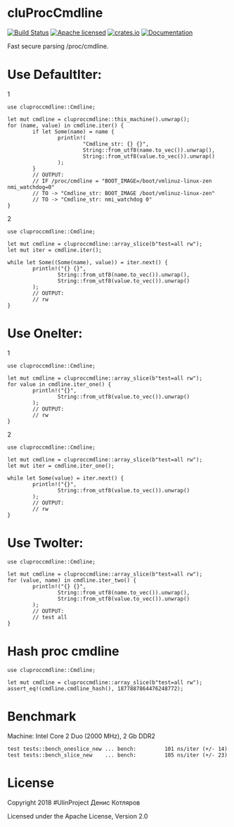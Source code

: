 # cluProcCmdline

[![Build Status](https://travis-ci.org/clucompany/cluProcCmdline.svg?branch=master)](https://travis-ci.org/clucompany/cluProcCmdline)
[![Apache licensed](https://img.shields.io/badge/license-Apache%202.0-blue.svg)](./LICENSE)
[![crates.io](http://meritbadge.herokuapp.com/cluproccmdline)](https://crates.io/crates/cluproccmdline)
[![Documentation](https://docs.rs/cluuname/badge.svg)](https://docs.rs/cluproccmdline)

Fast secure parsing /proc/cmdline.


# Use DefaultIter:

1

	use cluproccmdline::Cmdline;

	let mut cmdline = cluproccmdline::this_machine().unwrap();
	for (name, value) in cmdline.iter() {
			if let Some(name) = name {
					println!(
							"Cmdline_str: {} {}", 
							String::from_utf8(name.to_vec()).unwrap(), 
							String::from_utf8(value.to_vec()).unwrap()
					);
			}
			// OUTPUT: 
			// IF /proc/cmdline = "BOOT_IMAGE=/boot/vmlinuz-linux-zen nmi_watchdog=0"
			// TO -> "Cmdline_str: BOOT_IMAGE /boot/vmlinuz-linux-zen"
			// TO -> "Cmdline_str: nmi_watchdog 0"
	}	

2

	use cluproccmdline::Cmdline;

	let mut cmdline = cluproccmdline::array_slice(b"test=all rw");
	let mut iter = cmdline.iter();

	while let Some((Some(name), value)) = iter.next() {
			println!("{} {}", 
					String::from_utf8(name.to_vec()).unwrap(), 
					String::from_utf8(value.to_vec()).unwrap()
			);
			// OUTPUT:
			// rw
	}

# Use OneIter:

1

	use cluproccmdline::Cmdline;

	let mut cmdline = cluproccmdline::array_slice(b"test=all rw");
	for value in cmdline.iter_one() {
			println!("{}", 
					String::from_utf8(value.to_vec()).unwrap()
			);
			// OUTPUT: 
			// rw
	}

2

	use cluproccmdline::Cmdline;

	let mut cmdline = cluproccmdline::array_slice(b"test=all rw");
	let mut iter = cmdline.iter_one();

	while let Some(value) = iter.next() {
			println!("{}", 
					String::from_utf8(value.to_vec()).unwrap()
			);
			// OUTPUT:
			// rw
	}

# Use TwoIter:

	use cluproccmdline::Cmdline;

	let mut cmdline = cluproccmdline::array_slice(b"test=all rw");
	for (value, name) in cmdline.iter_two() {
			println!("{} {}", 
					String::from_utf8(name.to_vec()).unwrap(),
					String::from_utf8(value.to_vec()).unwrap()
			);
			// OUTPUT: 
			// test all
	}

# Hash proc cmdline

	use cluproccmdline::Cmdline;

	let mut cmdline = cluproccmdline::array_slice(b"test=all rw");
	assert_eq!(cmdline.cmdline_hash(), 1877887864476248772);


# Benchmark

Machine: Intel Core 2 Duo (2000 MHz), 2 Gb DDR2

	test tests::bench_oneslice_new ... bench:         101 ns/iter (+/- 14)
	test tests::bench_slice_new    ... bench:         105 ns/iter (+/- 23)

# License

Copyright 2018 #UlinProject Денис Котляров

Licensed under the Apache License, Version 2.0
